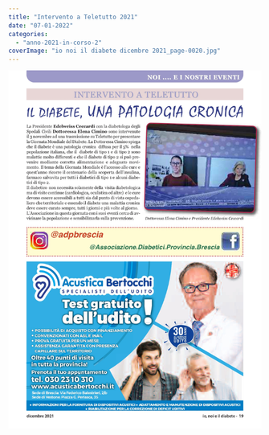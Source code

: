```yaml
---
title: "Intervento a Teletutto 2021"
date: "07-01-2022"
categories: 
  - "anno-2021-in-corso-2"
coverImage: "io noi il diabete dicembre 2021_page-0020.jpg"
---
```


![](images/io%20noi%20il%20diabete%20dicembre%202021_page-0019.jpg)
